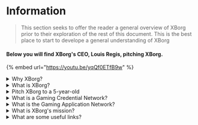 # Information

> This section seeks to offer the reader a general overview of XBorg prior to their exploration of the rest of this document. This is the best place to start to develope a general understanding of XBorg

#### Below you will find XBorg's CEO, Louis Regis, pitching XBorg.

{% embed url="https://youtu.be/yqQf0ETfB9w" %}

<details>

<summary>Why XBorg?</summary>

In today's society, where leisure time is becoming increasingly abundant, players spend countless hours immersed in gaming worlds. Yet, the data generated from these experiences is often undervalued and fragmented across multiple games. XBorg recognizes the value of players' time and seeks to make their data meaningful and valuable.

The issue of fragmented player data is compounded by the fact that gamers are not always rewarded for their contributions to a game's success. Despite being an integral part of the gaming ecosystem, players often fail to perceive any value generated by their gameplay. This significant problem affects countless gamers and warrants a solution.

</details>

<details>

<summary>What is XBorg?</summary>

XBorg is revolutionizing the gaming industry by empowering gamers to create their gaming digital identity through a credential network. It paves the way for a new generation of enhanced gaming applications and use cases.

With the potential to onboard tens of millions of players into the Web3 ecosystem, XBorg is set to transform the future of gaming as we know it.

XBorg is backed by the best brands and investors in Web3 and is home to the most competitive players in Web3 gaming.

</details>

<details>

<summary>Pitch XBorg to a 5-year-old</summary>

Hey there, kiddo! Have you ever played any games on your tablet or phone? Well, there's a really cool new thing called XBorg that's going to make your gaming experience even more fun!

XBorg is like a special tool that helps you create your own digital character that you can use to play games with. It's like making your own superhero!

And the best part is that your superhero gives you superpowers in other cool gaming applications too. It's like giving superpowers to every gamer on the planet.

XBorg is being supported by some really important and smart people who think it's going to change the way we play games in the future. So get ready, because XBorg is going to be a really big deal!

</details>

<details>

<summary>What is a Gaming Credential Network?</summary>

The credential network is like a personal gaming data hub for each player. It aggregates all their gaming credentials from different games and apps into one ID, like their performance on a game, the gaming communities they belong to, and the number of tournaments they have won. It's the digital identity of players.

Our system tracks three types of user data:

1. Esports engagement
2. Gaming performance
3. Social/fan activity

We gather this data from popular platforms like Steam, FaceIt, Riot Games, Twitter, Discord, and on-chain sources.

To put it technically, the Gaming Credential Network uses players' soulbound tokens (nontransferable NFTs) to store their metrics securely. Our advanced data aggregator, XBorg, ensures gamers fully own their data.

The credential network is the building block allowing the creation of enhanced gaming applications and games connected to the identity of players.

Therefore, imagine the Lens protocol for gaming.

</details>

<details>

<summary>What is the Gaming Application Network?</summary>

The gaming application network is a collection of gaming apps that use a player's digital identity. Our credential network can be used to create more advanced gaming apps, like a tournament platform that matches players based on their history, a GameFi soulbound launchpad, or a gaming dating app that matches players based on their credentials. Brands can also use this network for user acquisition based on player data. The gaming application network offers endless possibilities for a more personalized and enjoyable gaming experience.\
\
We intend the use of the credential network to be permissionless such that any developers can build new cool apps :)

</details>

<details>

<summary>What is XBorg's mission?</summary>

Our mission at XBorg is to empower gamers globally by providing them with opportunities for ownership, governance, and superior user experiences. We firmly believe that the future of gaming lies in the hands of the players, and we are committed to being the platform where they can create and own new use cases for the gaming industry.

At XBorg, we prioritize our players' needs and strive to create an environment that fosters collaboration, open governance, decentralization, and innovation. Our goal is to build a global community of gamers who can take ownership of their gaming experiences, create their applications, and contribute to the industry's growth.

We are dedicated to achieving this by working closely with our players to create a better world for gamers everywhere.

</details>

<details>

<summary>What are some useful links?</summary>

* [**Website**](https://www.xborg.com)
* [**Twitter**](https://twitter.com/XBorgHQ)
* [**Discord**](https://discord.com/invite/xborg)
* [**YouTube**](https://www.youtube.com/@xborgofficial)
* [**Twitch**](https://www.twitch.tv/xborgofficial)
* [**Medium**](https://medium.com/xborg-official)
* [**Pitch deck**](https://docsend.com/view/5dwn74pn6izud3vb)
* [**GamerBase (App)**](https://gamerbase.gg)
* [**Launchpad**](https://launchpad.xborg.com/)

The first version of the whitepaper was published in July 2022 but is now under revision and will be re-published around Q2 2023.

</details>
